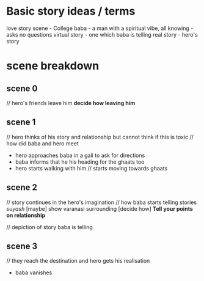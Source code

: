 # Basic story ideas / terms
love story scene - College 
baba - a man with a spiritual vibe, all knowing - asks no questions
virtual story - one which baba is telling 
real story - hero's story

# scene breakdown

## scene 0
// hero's friends leave him
**decide how leaving him**

## scene 1
// hero thinks of his story and relationship but cannot think if this is toxic 
// how did baba and hero meet
- hero approaches baba in a gali to ask for directions 
- baba informs that he his heading for the ghaats too
- hero starts walking with him
// starts moving towards ghaats

## scene 2
// story continues in the hero's imagination 
// how baba starts telling stories *suyash*
[maybe] show varanasi surrounding [decide how]
**Tell your points on relationship**

// depiction of story baba is telling

## scene 3
// they reach the destination and hero gets his realisation
- baba vanishes


